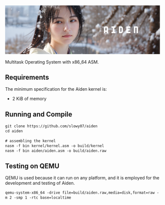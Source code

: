 ![image](.github/aiden.png)

Multitask Operating System with x86_64 ASM.

## Requirements

The minimum specification for the Aiden kernel is:
- 2 KiB of memory

## Running and Compile

```shell
git clone https://github.com/slowy07/aiden
cd aiden

# assembling the kernel
nasm -f bin kernel/kernel.asm -o build/kernel
nasm -f bin aiden/aiden.asm -o build/aiden.raw
```

## Testing on QEMU

QEMU is used because it can run on any platform, and it is employed for the development and testing of Aiden.
```shell
qemu-system-x86_64 -drive file=build/aiden.raw,media=disk,format=raw -m 2 -smp 1 -rtc base=localtime
```